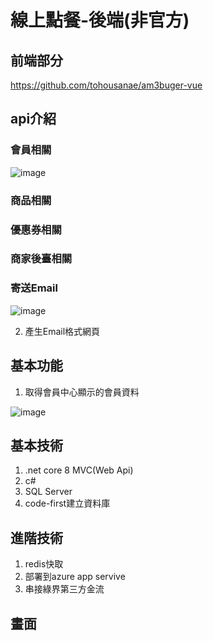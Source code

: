 # 線上點餐-後端(非官方)

## 前端部分

https://github.com/tohousanae/am3buger-vue

## api介紹


### 會員相關

![image](https://github.com/user-attachments/assets/eee2af9b-143a-478f-9a56-3c4fb3bd10f8)

### 商品相關


### 優惠券相關


### 商家後臺相關


### 寄送Email

![image](https://github.com/user-attachments/assets/3912ef39-bb63-4e6b-986f-f8b95db3e3da)

2. 產生Email格式網頁


## 基本功能

1. 取得會員中心顯示的會員資料<br>

![image](https://github.com/user-attachments/assets/11e78c58-7947-4181-aa03-d0637036e286)

## 基本技術
1. .net core 8 MVC(Web Api)
2. c#
3. SQL Server
4. code-first建立資料庫

## 進階技術
1. redis快取
2. 部署到azure app servive
3. 串接綠界第三方金流

## 畫面

